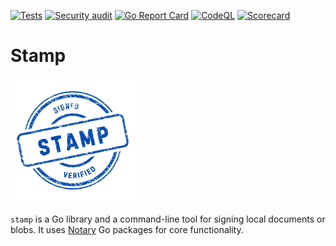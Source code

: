 [![Tests](https://github.com/qba73/stamp/actions/workflows/go.yml/badge.svg)](https://github.com/qba73/stamp/actions/workflows/go.yml)
[![Security audit](https://github.com/qba73/stamp/actions/workflows/audit.yml/badge.svg)](https://github.com/qba73/stamp/actions/workflows/audit.yml)
[![Go Report Card](https://goreportcard.com/badge/github.com/qba73/stamp)](https://goreportcard.com/report/github.com/qba73/stamp)
[![CodeQL](https://github.com/qba73/stamp/actions/workflows/github-code-scanning/codeql/badge.svg)](https://github.com/qba73/stamp/actions/workflows/github-code-scanning/codeql)
[![Scorecard](https://github.com/qba73/stamp/actions/workflows/scorecard.yml/badge.svg)](https://github.com/qba73/stamp/actions/workflows/scorecard.yml)

# Stamp

![Stamp logo](stamp.png)

`stamp` is a Go library and a command-line tool for signing local documents or blobs. It uses [Notary](https://notaryproject.dev) Go packages for core functionality.
